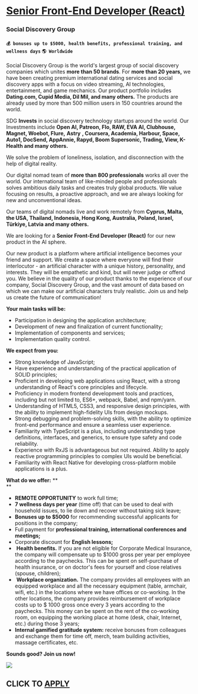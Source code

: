 # [Senior Front-End Developer (React)](https://www.remotewlb.com/apply/senior-front-end-developer-react-68147)  
### Social Discovery Group  
#### `💰 bonuses up to $5000, health benefits, professional training, and wellness days` `🌎 Worldwide`  

Social Discovery Group is the world's largest group of social discovery companies which unites **more than 50 brands**. For **more than 20 years,** we have been creating premium international dating services and social discovery apps with a focus on video streaming, AI technologies, entertainment, and game mechanics. Our product portfolio includes **Dating.com, Cupid Media, Dil Mil, and many others.** The products are already used by more than 500 million users in 150 countries around the world.

SDG **Invests** in social discovery technology startups around the world. Our Investments include **Open AI, Patreon, Flo, RAW, EVA AI, Clubhouse, Magnet, Woebot, Flure,** **Astry** **, Coursera, Academia, Harbour, Space, Auto1, DocSend, AppAnnie, Rapyd, Boom Supersonic, Trading, View, K-Health and many others.**

We solve the problem of loneliness, isolation, and disconnection with the help of digital reality.

Our digital nomad team of **more than 800 professionals** works all over the world. Our international team of like-minded people and professionals solves ambitious daily tasks and creates truly global products. We value focusing on results, a proactive approach, and we are always looking for new and unconventional ideas.

Our teams of digital nomads live and work remotely from **Cyprus, Malta, the USA, Thailand, Indonesia, Hong Kong, Australia, Poland, Israel, Türkiye, Latvia and many others.**

We are looking for a **Senior Front-End Developer (React)** for our new product in the AI sphere.

Our new product is a platform where artificial intelligence becomes your friend and support. We create a space where everyone will find their interlocutor - an artificial character with a unique history, personality, and interests. They will be empathetic and kind, but will never judge or offend you. We believe in the quality of our product thanks to the experience of our company, Social Discovery Group, and the vast amount of data based on which we can make our artificial characters truly realistic. Join us and help us create the future of communication!

**Your main tasks will be:**

  * Participation in designing the application architecture;
  * Development of new and finalization of current functionality;
  * Implementation of components and services;
  * Implementation quality control.

**We expect from you:**

  * Strong knowledge of JavaScript;
  * Have experience and understanding of the practical application of SOLID principles;
  * Proficient in developing web applications using React, with a strong understanding of React's core principles and lifecycle.
  * Proficiency in modern frontend development tools and practices, including but not limited to, ES6+, webpack, Babel, and npm/yarn.
  * Understanding of HTML5, CSS3, and responsive design principles, with the ability to implement high-fidelity UIs from design mockups.
  * Strong debugging and problem-solving skills, with the ability to optimize front-end performance and ensure a seamless user experience.
  * Familiarity with TypeScript is a plus, including understanding type definitions, interfaces, and generics, to ensure type safety and code reliability.
  * Experience with RxJS is advantageous but not required. Ability to apply reactive programming principles to complex UIs would be beneficial.
  * Familiarity with React Native for developing cross-platform mobile applications is a plus.

**What do we offer:** **  
**

  * **REMOTE OPPORTUNITY** to work full time;
  * **7 wellness days per year** (time off) that can be used to deal with household issues, to lie down and recover without taking sick leave;
  * **Bonuses up to $5000** for recommending successful applicants for positions in the company;
  * Full payment for **professional training, international conferences and meetings;**
  * Corporate discount for **English lessons;**
  * ​ **Health benefits.** If you are not eligible for Corporate Medical Insurance, the company will compensate up to $1000 gross per year per employee according to the paychecks. This can be spent on self-purchase of health insurance, or on doctor's fees for yourself and close relatives (spouse, children);
  * ​ **Workplace organization.** The company provides all employees with an equipped workplace and all the necessary equipment (table, armchair, wifi, etc.) in the locations where we have offices or co-working. In the other locations, the company provides reimbursement of workplace costs up to $ 1000 gross once every 3 years according to the paychecks. This money can be spent on the rent of the co-working room, on equipping the working place at home (desk, chair, Internet, etc.) during those 3 years;
  * **Internal gamified gratitude system:** receive bonuses from colleagues and exchange them for time off, merch, team building activities, massage certificates, etc. 

**Sounds good? Join us now!**

![](https://remotive.com/job/track/1900226/blank.gif?source=public_api)  
## CLICK TO [APPLY](https://www.remotewlb.com/apply/senior-front-end-developer-react-68147)

